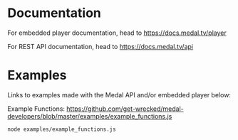 # Documentation


For embedded player documentation, head to https://docs.medal.tv/player

For REST API documentation, head to https://docs.medal.tv/api

# Examples

Links to examples made with the Medal API and/or embedded player below:

Example Functions: https://github.com/get-wrecked/medal-developers/blob/master/examples/example_functions.js

`node examples/example_functions.js`


